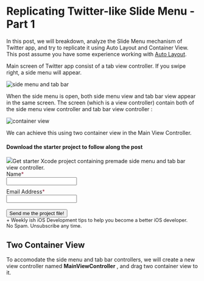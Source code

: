 # Replicating Twitter-like Slide Menu - Part 1



In this post, we will breakdown, analyze the Slide Menu mechanism of Twitter app, and try to replicate it using Auto Layout and Container View. This post assume you have some experience working with [Auto Layout](https://fluffy.es/making-sense-of-auto-layout/).



Main screen of Twitter app consist of a tab view controller. If you swipe right, a side menu will appear.

![side menu and tab bar](https://iosimage.s3.amazonaws.com/2018/36-twitter-slidemenu-1/sideMenuTabBar.png)



When the side menu is open, both side menu view and tab bar view appear in the same screen. The screen (which is a view controller) contain both of the side menu view controller and tab bar view controller : 

![container view](https://iosimage.s3.amazonaws.com/2018/36-twitter-slidemenu-1/containerviews.png)

We can achieve this using two container view in the Main View Controller.



<div class="post-subscribe">
  <div class="post-subscribe-left">
    <h4> Download the starter project to follow along the post</h4>
    <span> 
            <img src="https://iosimage.s3.amazonaws.com/2018/36-twitter-slidemenu-1/slidePreviewSmall.png" style="max-width: 200px;"></img>Get starter Xcode project containing premade side menu and tab bar view controller.
            </span>
</div>
        <div class="post-subscribe-right">
            <form action="https://www.getdrip.com/forms/947906023/submissions" method="post" data-drip-embedded-form="947906023">
                <div style="margin-bottom: 0.5rem;">
                    <label for="drip-firstname">Name<span style="color:#952B45;">*</span></label><br />
                    <input type="text" id="drip-firstname" name="fields[firstname]" value="" />
                </div>
                <div>
                    <label for="drip-email">Email Address<span style="color:#952B45;">*</span></label><br />
                    <input type="email" id="drip-email" name="fields[email]" value="" />
                </div>
              <div>
                <br>
                <input type="submit" value="Send me the project file!" data-drip-attribute="sign-up-button" />
                <br>
                <span style="font-size: 0.8rem;">+ Weekly ish iOS Development tips to help you become a better iOS developer.<br> No Spam. Unsubscribe any time.</span>
              </div>
            </form>
        </div>
    </div>


## Two Container View

To accomodate the side menu and tab bar controllers, we will create a new view controller named **MainViewController** , and drag two container view to it.













